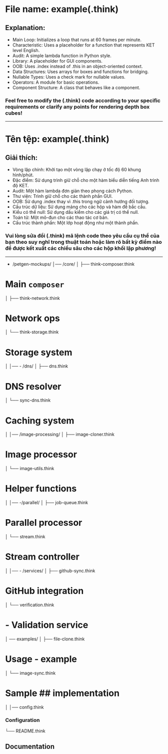 
# File name: example(.think)
## Explanation:
- Main Loop: Initializes a loop that runs at 60 frames per minute.
- Characteristic: Uses a placeholder for a function that represents KET level English.
- Audit: A simple lambda function in Python style.
- Library: A placeholder for GUI components.
- OOB: Uses .index instead of .this in an object-oriented context.
- Data Structures: Uses arrays for boxes and functions for bridging.
- Nullable Types: Uses a check mark for nullable values.
- Operators: A module for basic operations.
- Component Structure: A class that behaves like a component.
### Feel free to modify the (.think) code according to your specific requirements or clarify any points for rendering depth box cubes!
___
# Tên tệp: example(.think)
## Giải thích:
- Vòng lặp chính: Khởi tạo một vòng lặp chạy ở tốc độ 60 khung hình/phút.
- Đặc điểm: Sử dụng trình giữ chỗ cho một hàm biểu diễn tiếng Anh trình độ KET.
- Audit: Một hàm lambda đơn giản theo phong cách Python.
- Thư viện: Trình giữ chỗ cho các thành phần GUI.
- OOB: Sử dụng .index thay vì .this trong ngữ cảnh hướng đối tượng.
- Cấu trúc dữ liệu: Sử dụng mảng cho các hộp và hàm để bắc cầu.
- Kiểu có thể null: Sử dụng dấu kiểm cho các giá trị có thể null.
- Toán tử: Một mô-đun cho các thao tác cơ bản.
- Cấu trúc thành phần: Một lớp hoạt động như một thành phần.
### Vui lòng sửa đổi (.think) mã lệnh code theo yêu cầu cụ thể của bạn theo suy nghĩ trong thuật toán hoặc làm rõ bất kỳ điểm nào để được kết xuất các chiều sâu cho các hộp khối lập phương!
___
- /petgen-mockups/
│── /core/
│   ├── think-composer.think       
# Main `composer`
│   ├── think-network.think       
# Network ops
│   └── think-storage.think       
# Storage system
│
│── - /dns/
│   ├── dns.think          
# DNS resolver
│   └── sync-dns.think          
# Caching system
│
│── /image-processing/
│   ├── image-cloner.think        
# Image processor
│   └── image-utils.think        
# Helper functions
│
│── -/parallel/
│   ├── job-queue.think          
# Parallel processor
│   └── stream.think     
# Stream controller
│
│── - /services/
│   ├── github-sync.think        
# GitHub integration
│   └── verification.think       
# - Validation service
│
── examples/
│   ├── file-clone.think         
# Usage - example
│   └── image-sync.think        
# Sample ## implementation
│
│── config.think                 
### Configuration
└── README.think                
## Documentation